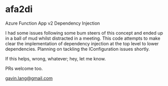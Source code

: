 # afa2di
Azure Function App v2 Dependency Injection

I had some issues following some bum steers of this concept and ended up in a ball of mud whilst distracted in a meeting. This code attempts to make clear the implementation of dependency injection at the top level to lower dependencies. Planning on tackling the IConfiguration issues shortly.

If this helps, wrong, whatever; hey, let me know.

PRs welcome too.

[gavin.lang@gmail.com](mailto:gavin.lang@gmail.com)
